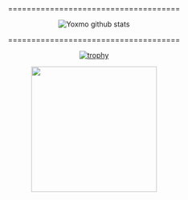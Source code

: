
<div align="center">
=====================================
<p></p>

![Yoxmo github stats](https://github-readme-stats.vercel.app/api?username=yoxmo&show_icons=true&theme=tokyonight)

=====================================

[![trophy](https://github-profile-trophy.vercel.app/?username=yoxmo&theme=nord&margin-w=15&margin-h=15&column=3)]()

[<img src="https://www.pngall.com/wp-content/uploads/9/Start-Button-Vector-PNG-Images.png" width="250"/>](https://github.com/user/repository/subscription)

</div>


